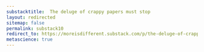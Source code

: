 ```yaml
---
substacktitle:  The deluge of crappy papers must stop
layout: redirected
sitemap: false
permalink: substack10
redirect_to: https://moreisdifferent.substack.com/p/the-deluge-of-crappy-papers-must
metascience: true
---
```

